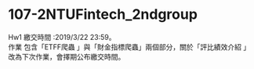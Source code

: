 # 107-2NTUFintech_2ndgroup
Hw1
繳交時間 :2019/3/22 23:59。  
作業 包含「ETFF爬蟲 」與「財金指標爬蟲」兩個部分，關於「評比績效介紹 」改為下次作業，會擇期公布繳交時間。  
